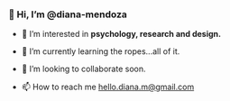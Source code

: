 <h3> 👋 Hi, I’m @diana-mendoza </h3>
<div>

- 👀 I’m interested in <b> psychology, research and design. </b>

- 🌱 I’m currently learning the ropes...all of it.  

- 💞️ I’m looking to collaborate soon.

- 📫 How to reach me <a> hello.diana.m@gmail.com </a> 


<!---
diana-mendoza/diana-mendoza is a ✨ special ✨ repository because its `README.md` (this file) appears on your GitHub profile.
You can click the Preview link to take a look at your changes.
--->
